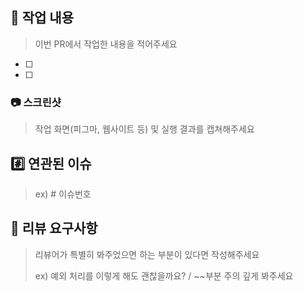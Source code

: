 ## 📝 작업 내용
> 이번 PR에서 작업한 내용을 적어주세요

- [ ] 
- [ ] 

### 📷 스크린샷
> 작업 화면(피그마, 웹사이트 등) 및 실행 결과를 캡쳐해주세요


## #️⃣ 연관된 이슈
> ex) # 이슈번호


## 💬 리뷰 요구사항
> 리뷰어가 특별히 봐주었으면 하는 부분이 있다면 작성해주세요
>
> ex) 예외 처리를 이렇게 해도 괜찮을까요? / ~~부분 주의 깊게 봐주세요

